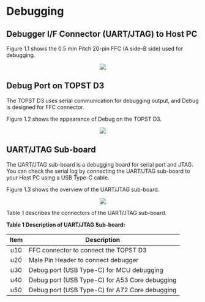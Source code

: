 <h1>
  Debugging
</h1>


## Debugger I/F Connector (UART/JTAG) to Host PC  

Figure 1.1 shows the 0.5 mm Pitch 20-pin FFC (A side–B side) used for debugging.  
<p align="center"><img src="https://github.com/Topst-Dev/Documentation/assets/161264431/21cef494-2147-4d43-91ca-004d4c8acb16"></p>  


## Debug Port on TOPST D3  

The TOPST D3 uses serial communication for debugging output, and Debug is designed for FFC connector.  

Figure 1.2 shows the appearance of Debug on the TOPST D3.  
<p align="center"><img src="https://github.com/Topst-Dev/Documentation/assets/161264431/490ba306-6322-43f1-9210-581772203890"></p>  


## UART/JTAG Sub-board  

The UART/JTAG sub-board is a debugging board for serial port and JTAG. You can check the serial log by connecting the UART/JTAG sub-board to your Host PC using a USB Type-C cable.   

Figure 1.3 shows the overview of the UART/JTAG sub-board.  
<p align="center"><img src="https://github.com/Topst-Dev/Documentation/assets/161264431/e330d74c-e1a9-45ec-b2a7-c2520ad47e68"></p>  

Table 1 describes the connectors of the UART/JTAG sub-board.  

**Table 1 Description of UART/JTAG Sub-board:**  

| Item | Description                                    |
|:----:|------------------------------------------------|
| u10  | FFC connector to connect the TOPST D3          |
| u20  | Male Pin Header to connect debugger            |
| u30  | Debug port (USB Type-C) for MCU debugging      |
| u40  | Debug port (USB Type-C) for A53 Core debugging |
| u50  | Debug port (USB Type-C) for A72 Core debugging |
